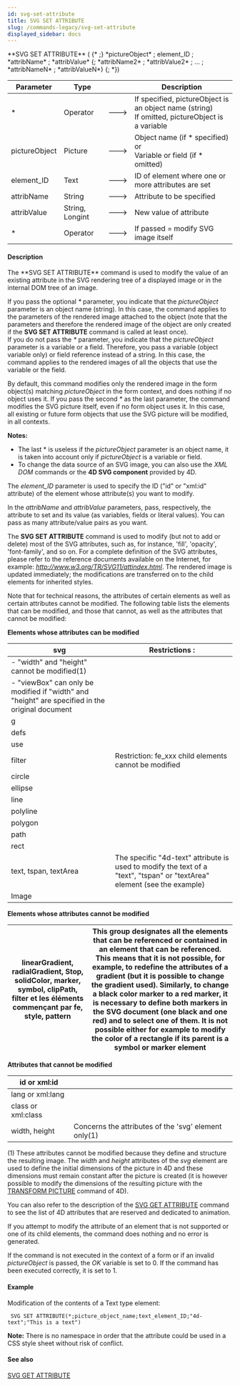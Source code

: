 ```yaml
---
id: svg-set-attribute
title: SVG SET ATTRIBUTE
slug: /commands-legacy/svg-set-attribute
displayed_sidebar: docs
---
```


<!--REF #_command_.SVG SET ATTRIBUTE.Syntax-->**SVG SET ATTRIBUTE** ( {* ;} *pictureObject* ; element_ID ; *attribName* ; *attribValue* {; *attribName2* ; *attribValue2* ; ... ; *attribNameN* ; *attribValueN*} {; *})<!-- END REF-->
<!--REF #_command_.SVG SET ATTRIBUTE.Params-->
| Parameter | Type |  | Description |
| --- | --- | --- | --- |
| * | Operator | &#x1F852; | If specified, pictureObject is an object name (string) <br/>If omitted, pictureObject is a variable |
| pictureObject | Picture | &#x1F852; | Object name (if * specified) or <br/>Variable or field (if * omitted) |
| element_ID | Text | &#x1F852; | ID of element where one or more attributes are set |
| attribName | String | &#x1F852; | Attribute to be specified |
| attribValue | String, Longint | &#x1F852; | New value of attribute |
| * | Operator | &#x1F852; | If passed = modify SVG image itself |

<!-- END REF-->

#### Description 

<!--REF #_command_.SVG SET ATTRIBUTE.Summary-->The **SVG SET ATTRIBUTE** command is used to modify the value of an existing attribute in the SVG rendering tree of a displayed image or in the internal DOM tree of an image.<!-- END REF--> 

If you pass the optional *\** parameter, you indicate that the *pictureObject* parameter is an object name (string). In this case, the command applies to the parameters of the rendered image attached to the object (note that the parameters and therefore the rendered image of the object are only created if the **SVG SET ATTRIBUTE** command is called at least once).   
If you do not pass the *\** parameter, you indicate that the *pictureObject* parameter is a variable or a field. Therefore, you pass a variable (object variable only) or field reference instead of a string. In this case, the command applies to the rendered images of all the objects that use the variable or the field.

By default, this command modifies only the rendered image in the form object(s) matching *pictureObject* in the form context, and does nothing if no object uses it. If you pass the second *\** as the last parameter, the command modifies the SVG picture itself, even if no form object uses it. In this case, all existing or future form objects that use the SVG picture will be modified, in all contexts. 

**Notes:**

* The last \* is useless if the *pictureObject* parameter is an object name, it is taken into account only if *pictureObject* is a variable or field.
* To change the data source of an SVG image, you can also use the *XML DOM* commands or the **4D SVG component** provided by 4D.

The *element\_ID* parameter is used to specify the ID ("id" or "xml:id" attribute) of the element whose attribute(s) you want to modify.

In the *attribName* and *attribValue* parameters, pass, respectively, the attribute to set and its value (as variables, fields or literal values). You can pass as many attribute/value pairs as you want. 

The **SVG SET ATTRIBUTE** command is used to modify (but not to add or delete) most of the SVG attributes, such as, for instance, 'fill', 'opacity', 'font-family', and so on. For a complete definition of the SVG attributes, please refer to the reference documents available on the Internet, for example: *http://www.w3.org/TR/SVG11/attindex.html*. The rendered image is updated immediately; the modifications are transferred on to the child elements for inherited styles. 

Note that for technical reasons, the attributes of certain elements as well as certain attributes cannot be modified. The following table lists the elements that can be modified, and those that cannot, as well as the attributes that cannot be modified:

**Elements whose attributes can be modified**   

| svg                                                                                              | Restrictions :                                                                                                           |
| ------------------------------------------------------------------------------------------------ | ------------------------------------------------------------------------------------------------------------------------ |
| \- "width" and "height" cannot be modified(1)                                                    |                                                                                                                          |
| \- "viewBox" can only be modified if "width" and "height" are specified in the original document |                                                                                                                          |
| g                                                                                                |                                                                                                                          |
| defs                                                                                             |                                                                                                                          |
| use                                                                                              |                                                                                                                          |
| filter                                                                                           | Restriction: fe\_xxx child elements cannot be modified                                                                   |
| circle                                                                                           |                                                                                                                          |
| ellipse                                                                                          |                                                                                                                          |
| line                                                                                             |                                                                                                                          |
| polyline                                                                                         |                                                                                                                          |
| polygon                                                                                          |                                                                                                                          |
| path                                                                                             |                                                                                                                          |
| rect                                                                                             |                                                                                                                          |
| text, tspan, textArea                                                                            | The specific "4d-text" attribute is used to modify the text of a "text", "tspan" or "textArea" element (see the example) |
| Image                                                                                            |                                                                                                                          |

**Elements whose attributes cannot be modified**   

| linearGradient, radialGradient, Stop, solidColor, marker, symbol, clipPath, filter et les éléments commençant par fe, style, pattern | This group designates all the elements that can be referenced or contained in an element that can be referenced. This means that it is not possible, for example, to redefine the attributes of a gradient (but it is possible to change the gradient used). Similarly, to change a black color marker to a red marker, it is necessary to define both markers in the SVG document (one black and one red) and to select one of them. It is not possible either for example to modify the color of a rectangle if its parent is a symbol or marker element |
| ------------------------------------------------------------------------------------------------------------------------------------ | ---------------------------------------------------------------------------------------------------------------------------------------------------------------------------------------------------------------------------------------------------------------------------------------------------------------------------------------------------------------------------------------------------------------------------------------------------------------------------------------------------------------------------------------------------------- |

**Attributes that cannot be modified**  

| id or xml:id       |                                                      |
| ------------------ | ---------------------------------------------------- |
| lang or xml:lang   |                                                      |
| class or xml:class |                                                      |
| width, height      | Concerns the attributes of the 'svg' element only(1) |

(1) These attributes cannot be modified because they define and structure the resulting image. The *width* and *height* attributes of the *svg* element are used to define the initial dimensions of the picture in 4D and these dimensions must remain constant after the picture is created (it is however possible to modify the dimensions of the resulting picture with the [TRANSFORM PICTURE](transform-picture.md) command of 4D).

You can also refer to the description of the [SVG GET ATTRIBUTE](svg-get-attribute.md) command to see the list of 4D attributes that are reserved and dedicated to animation.

If you attempt to modify the attribute of an element that is not supported or one of its child elements, the command does nothing and no error is generated.

If the command is not executed in the context of a form or if an invalid *pictureObject* is passed, the *OK* variable is set to 0\. If the command has been executed correctly, it is set to 1.

#### Example 

Modification of the contents of a Text type element:

```4d
 SVG SET ATTRIBUTE(*;picture_object_name;text_element_ID;"4d-text";"This is a text")
```

**Note:** There is no namespace in order that the attribute could be used in a CSS style sheet without risk of conflict. 

#### See also 

[SVG GET ATTRIBUTE](svg-get-attribute.md)  